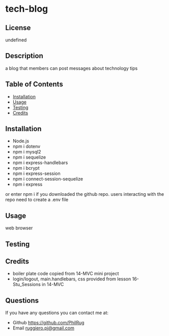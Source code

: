 # tech-blog

## License

undefined
## Description
a blog that members can post messages about technology tips
    
## Table of Contents
    
- [Installation](#installation)
- [Usage](#usage)
- [Testing](#test)
- [Credits](#credits)
    
## Installation
- Node.js
- npm i dotenv
- npm i mysql2
- npm i sequelize
- npm i express-handlebars
- npm i bcrypt
- npm i express-session
- npm i connect-session-sequelize
- npm i express

or enter npm i if you downloaded the github repo.
users interacting with the repo need to create a .env file 
    
## Usage
web browser

    
## Testing


## Credits
- boiler plate code copied from 14-MVC mini project
- login/logout, main.handlebars, css provided from lesson 16-Stu_Sessions in 14-MVC
    
## Questions
If you have any questions you can contact me at:
- Github https://github.com/PhilRug
- Email ruggiero.pj@gmail.com
